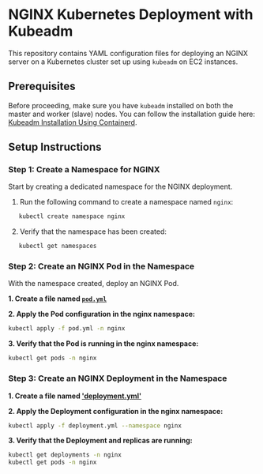 # NGINX Kubernetes Deployment with Kubeadm

This repository contains YAML configuration files for deploying an NGINX server on a Kubernetes cluster set up using `kubeadm` on EC2 instances.

## Prerequisites

Before proceeding, make sure you have `kubeadm` installed on both the master and worker (slave) nodes. You can follow the installation guide here: [Kubeadm Installation Using Containerd](https://github.com/GMATHUR90/kubestarter/blob/main/Kubeadm_Installation_Using_Containerd.md).

## Setup Instructions

### Step 1: Create a Namespace for NGINX

Start by creating a dedicated namespace for the NGINX deployment.

1. Run the following command to create a namespace named `nginx`:
```bash
   kubectl create namespace nginx
```
2. Verify that the namespace has been created:
```bash
   kubectl get namespaces
```
### Step 2: Create an NGINX Pod in the Namespace
With the namespace created, deploy an NGINX Pod.

**1. Create a file named [`pod.yml`](https://github.com/GMATHUR90/nginx-k8s-with-kubeadm/blob/main/pod.yaml)**

**2. Apply the Pod configuration in the nginx namespace:**
```bash
kubectl apply -f pod.yml -n nginx
```
**3. Verify that the Pod is running in the nginx namespace:**
```bash
kubectl get pods -n nginx
```

### Step 3: Create an NGINX Deployment in the Namespace

**1. Create a file named ['deployment.yml'](https://github.com/GMATHUR90/nginx-k8s-with-kubeadm/blob/main/deployment.yaml)**

**2. Apply the Deployment configuration in the nginx namespace:**
```bash
kubectl apply -f deployment.yml --namespace nginx
```
**3. Verify that the Deployment and replicas are running:**
```bash
kubectl get deployments -n nginx
kubectl get pods -n nginx
```



